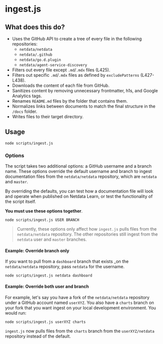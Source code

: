 # ingest.js

## What does this do?

- Uses the GitHub API to create a tree of every file in the following repositories:
  - `netdata/netdata`
  - `netdata/.github`
  - `netdata/go.d.plugin`
  - `netdata/agent-service-discovery`
- Filters out every file except `.md`/`.mdx` files (L425).
- Filters out specific `.md`/`.mdx` files as defined by `excludePatterns` (L427-L438).
- Downloads the content of each file from GitHub.
- Sanitizes content by removing unnecessary frontmatter, h1s, and Google Analytics tags.
- Renames `README.md` files by the folder that contains them.
- Normalizes links between documents to match the final structure in the `/docs` folder.
- Writes files to their target directory.

## Usage

```
node scripts/ingest.js
```

### Options

The script takes two additional options: a GitHub username and a branch name. These options override the default
username and branch to ingest documentation files from the `netdata/netdata` repository, which are `netdata` and
`master`.

By overriding the defaults, you can test how a documentation file will look and operate when published on Netdata Learn,
or test the functionality of the script itself.

**You must use these options together**.

```
node scripts/ingest.js USER BRANCH
```

> Currently, these options only affect how `ingest.js` pulls files from the `netdata/netdata` repository. The other
> repositories still ingest from the `netdata` user and `master` branches.

#### Example: Override branch only

If you want to pull from a `dashboard` branch that exists _on the `netdata/netdata` repository, pass `netdata` for the
username.

```
node scripts/ingest.js netdata dashboard
```

#### Example: Override both user and branch

For example, let's say you have a fork of the `netdata/netdata` repository under a GitHub account named `userXYZ`. You
also have a `charts` branch on your fork that you want ingest on your local development environment. You would run:

```
node scripts/ingest.js userXYZ charts
```

`ingest.js` now pulls files from the `charts` branch from the `userXYZ/netdata` repository instead of the default.
